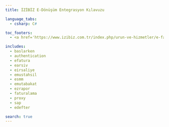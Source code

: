 ```yaml
---
title: İZİBİZ E-Dönüşüm Entegrasyon Kılavuzu

language_tabs:
  - csharp: C#

toc_footers:
  - <a href='https://www.izibiz.com.tr/index.php/urun-ve-hizmetler/e-fatura-destek/efatura-portal-test-hesabi' target='_blank'>Test Hesabı Talep Formu</a>

includes:
  - baslarken
  - authentication
  - efatura
  - earsiv
  - eirsaliye
  - emustahsil
  - esmm
  - emutabakat
  - ezrapor
  - faturalama
  - proxy
  - sap
  - edefter

search: true
---
```

